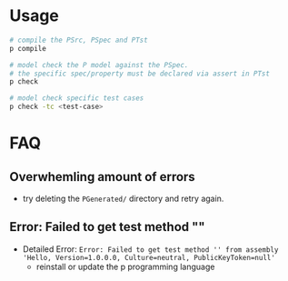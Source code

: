 # Usage
```bash
# compile the PSrc, PSpec and PTst
p compile 

# model check the P model against the PSpec.
# the specific spec/property must be declared via assert in PTst
p check  

# model check specific test cases
p check -tc <test-case>
```
# FAQ
## Overwhemling amount of errors
- try deleting the `PGenerated/` directory and retry again.


## Error: Failed to get test method ""
- Detailed Error: `Error: Failed to get test method '' from assembly 'Hello, Version=1.0.0.0, Culture=neutral, PublicKeyToken=null'`
    - reinstall or update the p programming language

